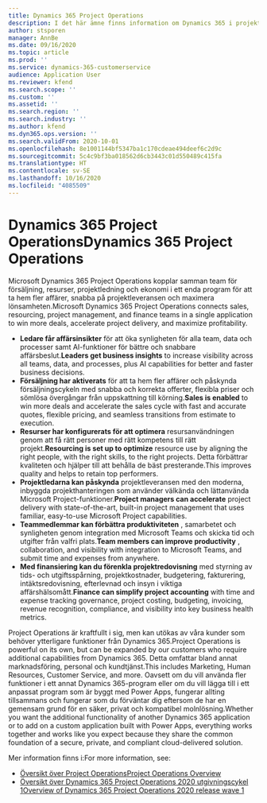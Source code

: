 ```yaml
---
title: Dynamics 365 Project Operations
description: I det här ämne finns information om Dynamics 365 i projektåtgärder.
author: stsporen
manager: AnnBe
ms.date: 09/16/2020
ms.topic: article
ms.prod: ''
ms.service: dynamics-365-customerservice
audience: Application User
ms.reviewer: kfend
ms.search.scope: ''
ms.custom: ''
ms.assetid: ''
ms.search.region: ''
ms.search.industry: ''
ms.author: kfend
ms.dyn365.ops.version: ''
ms.search.validFrom: 2020-10-01
ms.openlocfilehash: 8e1001144bf5347ba1c170cdeae494deef6c2d9c
ms.sourcegitcommit: 5c4c9bf3ba018562d6cb3443c01d550489c415fa
ms.translationtype: HT
ms.contentlocale: sv-SE
ms.lasthandoff: 10/16/2020
ms.locfileid: "4085509"
---
```

# <a name="dynamics-365-project-operations"></a><span data-ttu-id="3598f-103">Dynamics 365 Project Operations</span><span class="sxs-lookup"><span data-stu-id="3598f-103">Dynamics 365 Project Operations</span></span>

<span data-ttu-id="3598f-104">Microsoft Dynamics 365 Project Operations kopplar samman team för försäljning, resurser, projektledning och ekonomi i ett enda program för att ta hem fler affärer, snabba på projektleveransen och maximera lönsamheten.</span><span class="sxs-lookup"><span data-stu-id="3598f-104">Microsoft Dynamics 365 Project Operations connects sales, resourcing, project management, and finance teams in a single application to win more deals, accelerate project delivery, and maximize profitability.</span></span>

-   <span data-ttu-id="3598f-105">**Ledare får affärsinsikter** för att öka synligheten för alla team, data och processer samt AI-funktioner för bättre och snabbare affärsbeslut.</span><span class="sxs-lookup"><span data-stu-id="3598f-105">**Leaders get business insights** to increase visibility across all teams, data, and processes, plus AI capabilities for better and faster business decisions.</span></span>
-   <span data-ttu-id="3598f-106">**Försäljning har aktiverats** för att ta hem fler affärer och påskynda försäljningscykeln med snabba och korrekta offerter, flexibla priser och sömlösa övergångar från uppskattning till körning.</span><span class="sxs-lookup"><span data-stu-id="3598f-106">**Sales is enabled** to win more deals and accelerate the sales cycle with fast and accurate quotes, flexible pricing, and seamless transitions from estimate to execution.</span></span>
-   <span data-ttu-id="3598f-107">**Resurser har konfigurerats för att optimera** resursanvändningen genom att få rätt personer med rätt kompetens till rätt projekt.</span><span class="sxs-lookup"><span data-stu-id="3598f-107">**Resourcing is set up to optimize** resource use by aligning the right people, with the right skills, to the right projects.</span></span> <span data-ttu-id="3598f-108">Detta förbättrar kvaliteten och hjälper till att behålla de bäst presterande.</span><span class="sxs-lookup"><span data-stu-id="3598f-108">This improves quality and helps to retain top performers.</span></span>
-   <span data-ttu-id="3598f-109">**Projektledarna kan påskynda** projektleveransen med den moderna, inbyggda projekthanteringen som använder välkända och lättanvända Microsoft Project-funktioner.</span><span class="sxs-lookup"><span data-stu-id="3598f-109">**Project managers can accelerate** project delivery with state-of-the-art, built-in project management that uses familiar, easy-to-use Microsoft Project capabilities.</span></span>
-   <span data-ttu-id="3598f-110">**Teammedlemmar kan förbättra produktiviteten** , samarbetet och synligheten genom integration med Microsoft Teams och skicka tid och utgifter från valfri plats.</span><span class="sxs-lookup"><span data-stu-id="3598f-110">**Team members can improve productivity** , collaboration, and visibility with integration to Microsoft Teams, and submit time and expenses from anywhere.</span></span>
-   <span data-ttu-id="3598f-111">**Med finansiering kan du förenkla projektredovisning** med styrning av tids- och utgiftsspårning, projektkostnader, budgetering, fakturering, intäktsredovisning, efterlevnad och insyn i viktiga affärshälsomått.</span><span class="sxs-lookup"><span data-stu-id="3598f-111">**Finance can simplify project accounting** with time and expense tracking governance, project costing, budgeting, invoicing, revenue recognition, compliance, and visibility into key business health metrics.</span></span>

<span data-ttu-id="3598f-112">Project Operations är kraftfullt i sig, men kan utökas av våra kunder som behöver ytterligare funktioner från Dynamics 365.</span><span class="sxs-lookup"><span data-stu-id="3598f-112">Project Operations is powerful on its own, but can be expanded by our customers who require additional capabilities from Dynamics 365.</span></span> <span data-ttu-id="3598f-113">Detta omfattar bland annat marknadsföring, personal och kundtjänst.</span><span class="sxs-lookup"><span data-stu-id="3598f-113">This includes Marketing, Human Resources, Customer Service, and more.</span></span> <span data-ttu-id="3598f-114">Oavsett om du vill använda fler funktioner i ett annat Dynamics 365-program eller om du vill lägga till i ett anpassat program som är byggt med Power Apps, fungerar allting tillsammans och fungerar som du förväntar dig eftersom de har en gemensam grund för en säker, privat och kompatibel molnlösning.</span><span class="sxs-lookup"><span data-stu-id="3598f-114">Whether you want the additional functionality of another Dynamics 365 application or to add on a custom application built with Power Apps, everything works together and works like you expect because they share the common foundation of a secure, private, and compliant cloud-delivered solution.</span></span>

<span data-ttu-id="3598f-115">Mer information finns i:</span><span class="sxs-lookup"><span data-stu-id="3598f-115">For more information, see:</span></span>

- [<span data-ttu-id="3598f-116">Översikt över Project Operations</span><span class="sxs-lookup"><span data-stu-id="3598f-116">Project Operations Overview</span></span>](https://dynamics.microsoft.com/en-us/project-operations/overview/)
- [<span data-ttu-id="3598f-117">Översikt över Dynamics 365 Project Operations 2020 utgivningscykel 1</span><span class="sxs-lookup"><span data-stu-id="3598f-117">Overview of Dynamics 365 Project Operations 2020 release wave 1</span></span>](https://docs.microsoft.com/dynamics365-release-plan/2020wave1/dynamics365-project-operations/)

